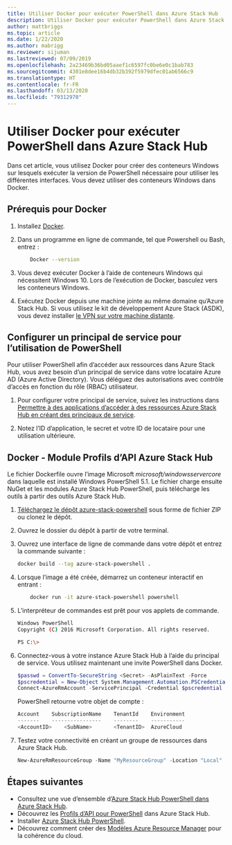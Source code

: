 ```yaml
---
title: Utiliser Docker pour exécuter PowerShell dans Azure Stack Hub
description: Utiliser Docker pour exécuter PowerShell dans Azure Stack Hub
author: mattbriggs
ms.topic: article
ms.date: 1/22/2020
ms.author: mabrigg
ms.reviewer: sijuman
ms.lastreviewed: 07/09/2019
ms.openlocfilehash: 2a23469b36bd05aaef1c6597fc0be6e0c1bab783
ms.sourcegitcommit: 4301e8dee16b4db32b392f5979dfec01ab6566c9
ms.translationtype: HT
ms.contentlocale: fr-FR
ms.lasthandoff: 03/13/2020
ms.locfileid: "79312970"
---
```

# <a name="use-docker-to-run-powershell-in-azure-stack-hub"></a>Utiliser Docker pour exécuter PowerShell dans Azure Stack Hub

Dans cet article, vous utilisez Docker pour créer des conteneurs Windows sur lesquels exécuter la version de PowerShell nécessaire pour utiliser les différentes interfaces. Vous devez utiliser des conteneurs Windows dans Docker.

## <a name="docker-prerequisites"></a>Prérequis pour Docker

1. Installez [Docker](https://docs.docker.com/install/).

1. Dans un programme en ligne de commande, tel que Powershell ou Bash, entrez :

    ```bash
        Docker --version
    ```

1. Vous devez exécuter Docker à l’aide de conteneurs Windows qui nécessitent Windows 10. Lors de l’exécution de Docker, basculez vers les conteneurs Windows.

1. Exécutez Docker depuis une machine jointe au même domaine qu’Azure Stack Hub. Si vous utilisez le kit de développement Azure Stack (ASDK), vous devez installer [le VPN sur votre machine distante](azure-stack-connect-azure-stack.md#connect-to-azure-stack-hub-with-vpn).

## <a name="set-up-a-service-principal-for-using-powershell"></a>Configurer un principal de service pour l’utilisation de PowerShell

Pour utiliser PowerShell afin d’accéder aux ressources dans Azure Stack Hub, vous avez besoin d’un principal de service dans votre locataire Azure AD (Azure Active Directory). Vous déléguez des autorisations avec contrôle d’accès en fonction du rôle (RBAC) utilisateur.

1. Pour configurer votre principal de service, suivez les instructions dans [Permettre à des applications d’accéder à des ressources Azure Stack Hub en créant des principaux de service](azure-stack-create-service-principals.md).

2. Notez l’ID d’application, le secret et votre ID de locataire pour une utilisation ultérieure.

## <a name="docker---azure-stack-hub-api-profiles-module"></a>Docker - Module Profils d’API Azure Stack Hub

Le fichier Dockerfile ouvre l’image Microsoft *microsoft/windowsservercore* dans laquelle est installé Windows PowerShell 5.1. Le fichier charge ensuite NuGet et les modules Azure Stack Hub PowerShell, puis télécharge les outils à partir des outils Azure Stack Hub.

1. [Téléchargez le dépôt azure-stack-powershell](https://github.com/Azure-Samples/azure-stack-hub-powershell-in-docker.git) sous forme de fichier ZIP ou clonez le dépôt.

2. Ouvrez le dossier du dépôt à partir de votre terminal.

3. Ouvrez une interface de ligne de commande dans votre dépôt et entrez la commande suivante :

    ```bash  
    docker build --tag azure-stack-powershell .
    ```

4. Lorsque l’image a été créée, démarrez un conteneur interactif en entrant :

    ```bash  
        docker run -it azure-stack-powershell powershell
    ```

5. L’interpréteur de commandes est prêt pour vos applets de commande.

    ```bash
    Windows PowerShell
    Copyright (C) 2016 Microsoft Corporation. All rights reserved.

    PS C:\>
    ```

6. Connectez-vous à votre instance Azure Stack Hub à l’aide du principal de service. Vous utilisez maintenant une invite PowerShell dans Docker. 

    ```powershell
    $passwd = ConvertTo-SecureString <Secret> -AsPlainText -Force
    $pscredential = New-Object System.Management.Automation.PSCredential('<ApplicationID>', $passwd)
    Connect-AzureRmAccount -ServicePrincipal -Credential $pscredential -TenantId <TenantID>
    ```

   PowerShell retourne votre objet de compte :

    ```powershell  
    Account    SubscriptionName    TenantId    Environment
    -------    ----------------    --------    -----------
    <AccountID>    <SubName>       <TenantID>  AzureCloud
    ```

7. Testez votre connectivité en créant un groupe de ressources dans Azure Stack Hub.

    ```powershell  
    New-AzureRmResourceGroup -Name "MyResourceGroup" -Location "Local"
    ```

## <a name="next-steps"></a>Étapes suivantes

-  Consultez une vue d’ensemble d’[Azure Stack Hub PowerShell dans Azure Stack Hub](azure-stack-powershell-overview.md).
- Découvrez les [Profils d’API pour PowerShell](azure-stack-version-profiles.md) dans Azure Stack Hub.
- Installer [Azure Stack Hub PowerShell](../operator/azure-stack-powershell-install.md).
- Découvrez comment créer des [Modèles Azure Resource Manager](azure-stack-develop-templates.md) pour la cohérence du cloud.
